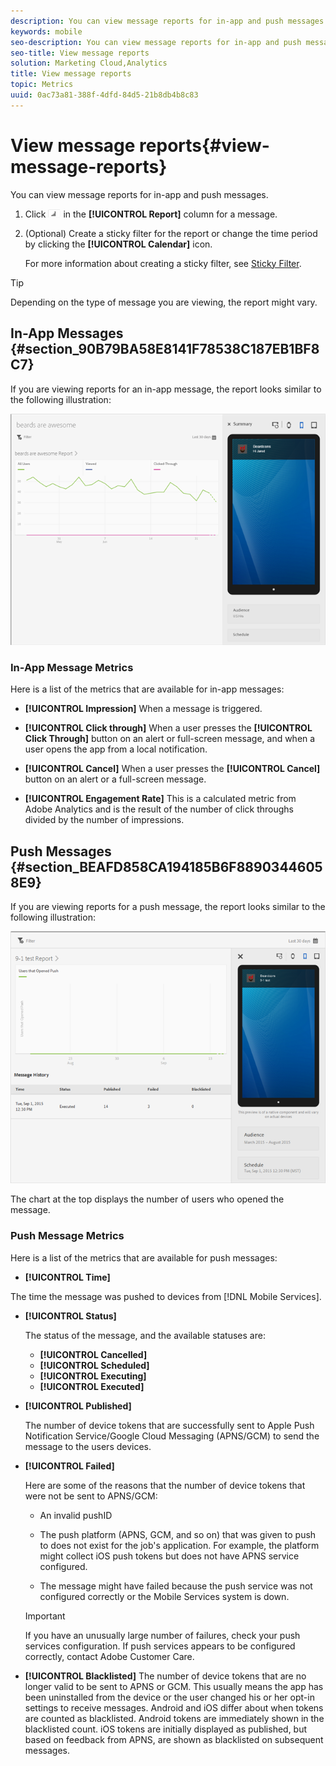 ```yaml
---
description: You can view message reports for in-app and push messages.
keywords: mobile
seo-description: You can view message reports for in-app and push messages.
seo-title: View message reports
solution: Marketing Cloud,Analytics
title: View message reports
topic: Metrics
uuid: 0ac73a81-388f-4dfd-84d5-21b8db4b8c83
---
```


# View message reports{#view-message-reports}

You can view message reports for in-app and push messages.

1. Click ![report icon](assets/icon_report.png) in the **[!UICONTROL Report]** column for a message.
1. (Optional) Create a sticky filter for the report or change the time period by clicking the **[!UICONTROL Calendar]** icon.

    For more information about creating a sticky filter, see [Sticky Filter](/help/using/usage/reports-customize/t-sticky-filter.md).

>[!TIP]
>
>Depending on the type of message you are viewing, the report might vary.

## In-App Messages {#section_90B79BA58E8141F78538C187EB1BF8C7}

If you are viewing reports for an in-app message, the report looks similar to the following illustration:

![report message](assets/report_message.png)

### In-App Message Metrics

Here is a list of the metrics that are available for in-app messages:

* **[!UICONTROL Impression]**
    When a message is triggered.

* **[!UICONTROL Click through]**
    When a user presses the **[!UICONTROL Click Through]** button on an alert or full-screen message, and when a user opens the app from a local notification.

* **[!UICONTROL Cancel]**
    When a user presses the **[!UICONTROL Cancel]** button on an alert or a full-screen message.

* **[!UICONTROL Engagement Rate]**
    This is a calculated metric from Adobe Analytics and is the result of the number of click throughs divided by the number of impressions.

## Push Messages {#section_BEAFD858CA194185B6F88903446058E9}

If you are viewing reports for a push message, the report looks similar to the following illustration:

![push message](assets/report_message_push.png)

The chart at the top displays the number of users who opened the message.

### Push Message Metrics

Here is a list of the metrics that are available for push messages:

* **[!UICONTROL Time]**

The time the message was pushed to devices from [!DNL Mobile Services].

* **[!UICONTROL Status]**

  The status of the message, and the available statuses are:

  * **[!UICONTROL Cancelled]**
  * **[!UICONTROL Scheduled]**
  * **[!UICONTROL Executing]**
  * **[!UICONTROL Executed]**

* **[!UICONTROL Published]**

  The number of device tokens that are successfully sent to Apple Push Notification Service/Google Cloud Messaging (APNS/GCM) to send the message to the users devices.

* **[!UICONTROL Failed]**

  Here are some of the reasons that the number of device tokens that were not be sent to APNS/GCM:

  * An invalid pushID

  * The push platform (APNS, GCM, and so on) that was given to push to does not exist for the job's application. For example, the platform might collect iOS push tokens but does not have APNS service configured.

  * The message might have failed because the push service was not configured correctly or the Mobile Services system is down.  

  >[!IMPORTANT]
  >
  >If you have an unusually large number of failures, check your push services configuration. If push services appears to be configured correctly, contact Adobe Customer Care.

* **[!UICONTROL Blacklisted]**
  The number of device tokens that are no longer valid to be sent to APNS or GCM. This usually means the app has been uninstalled from the device or the user changed his or her opt-in settings to receive messages. Android and iOS differ about when tokens are counted as blacklisted. Android tokens are immediately shown in the blacklisted count. iOS tokens are initially displayed as published, but based on feedback from APNS, are shown as blacklisted on subsequent messages.
